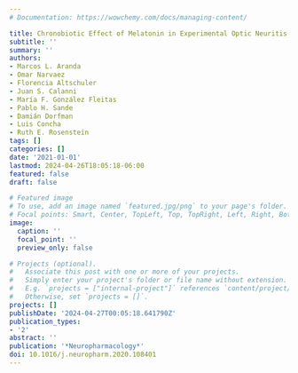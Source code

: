 ```yaml
---
# Documentation: https://wowchemy.com/docs/managing-content/

title: Chronobiotic Effect of Melatonin in Experimental Optic Neuritis
subtitle: ''
summary: ''
authors:
- Marcos L. Aranda
- Omar Narvaez
- Florencia Altschuler
- Juan S. Calanni
- María F. González Fleitas
- Pablo H. Sande
- Damián Dorfman
- Luis Concha
- Ruth E. Rosenstein
tags: []
categories: []
date: '2021-01-01'
lastmod: 2024-04-26T18:05:18-06:00
featured: false
draft: false

# Featured image
# To use, add an image named `featured.jpg/png` to your page's folder.
# Focal points: Smart, Center, TopLeft, Top, TopRight, Left, Right, BottomLeft, Bottom, BottomRight.
image:
  caption: ''
  focal_point: ''
  preview_only: false

# Projects (optional).
#   Associate this post with one or more of your projects.
#   Simply enter your project's folder or file name without extension.
#   E.g. `projects = ["internal-project"]` references `content/project/deep-learning/index.md`.
#   Otherwise, set `projects = []`.
projects: []
publishDate: '2024-04-27T00:05:18.641790Z'
publication_types:
- '2'
abstract: ''
publication: '*Neuropharmacology*'
doi: 10.1016/j.neuropharm.2020.108401
---
```

